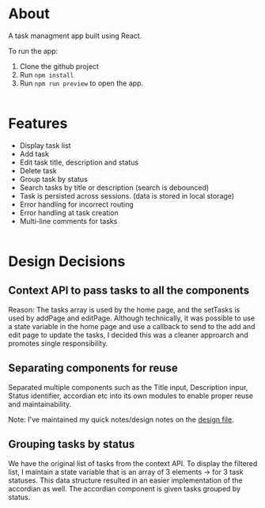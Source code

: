 # About

A task managment app built using React.

To run the app:

1. Clone the github project
2. Run `npm install`
3. Run `npm run preview` to open the app.
   <br>
   <br>

# Features

-   Display task list
-   Add task
-   Edit task title, description and status
-   Delete task
-   Group task by status
-   Search tasks by title or description (search is debounced)
-   Task is persisted across sessions. (data is stored in local storage)
-   Error handling for incorrect routing
-   Error handling at task creation
-   Multi-line comments for tasks
    <br>
    <br>

# Design Decisions

## Context API to pass tasks to all the components

Reason: The tasks array is used by the home page, and the setTasks is used by addPage and editPage. Although technically, it was possible to use a state variable in the home page and use a callback to send to the add and edit page to update the tasks, I decided this was a cleaner approarch and promotes single responsibility.

## Separating components for reuse

Separated multiple components such as the Title input, Description inpur, Status identifier, accordian etc into its own modules to enable proper reuse and maintainability.

Note: I've maintained my quick notes/design notes on the [design file](./design.md).

## Grouping tasks by status

We have the original list of tasks from the context API. To display the filtered list, I maintain a state variable that is an array of 3 elements -> for 3 task statuses. This data structure resulted in an easier implementation of the accordian as well. The accordian component is given tasks grouped by status.
